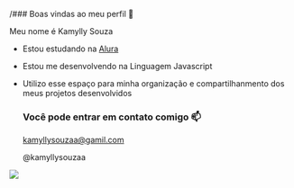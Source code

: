 /### Boas vindas ao meu perfil 💙

Meu nome é Kamylly Souza

- Estou estudando na [Alura](https://www.alura.com.br)
- Estou me desenvolvendo na Linguagem Javascript
- Utilizo esse espaço para minha organização e compartilhanmento dos meus  projetos desenvolvidos

  ### Você pode entrar em contato comigo 📫

  kamyllysouzaa@gamil.com
  
  @kamyllysouzaa

![](https://media1.tenor.com/m/opEBWw0uddoAAAAC/umm.gif)
